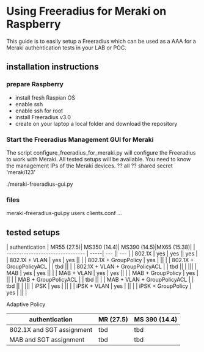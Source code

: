 # Using Freeradius for Meraki on Raspberry

This guide is to easily setup a Freeradius which can be used as a AAA for a Meraki authentication tests in your LAB or POC.

## installation instructions

### prepare Raspberry
- install fresh Raspian OS
- enable ssh
- enable ssh for root
- install Freeradius v3.0
- create on your laptop a local folder and download the repository 


### Start the Freeradius Management GUI for Meraki
The script configure_freeradius_for_meraki.py will configure the Freeradius to work with Meraki.
All tested setups will be available.
You need to know the management IPs of the Meraki devices. ??   all
?? shared secret 'meraki123'

./meraki-freeradius-gui.py

### files 
meraki-freeradius-gui.py
users
clients.conf
...


## tested setups


| authentication                    | MR55 (27.5)| MS350 (14.4)| MS390 (14.5)|MX65 (15.38)|
| --------------------------------  | -----| --- || --- |
| 802.1X                            | yes  | yes || yes |
| 802.1X + VLAN                     | yes  | yes || |
| 802.1X + GroupPolicy              | yes  | || |
| 802.1X + GroupPolicyACL           | | tbd || |
| 802.1X + VLAN + GroupPolicyACL    | | tbd || |
||| 
| MAB                               | yes | yes  || |
| MAB + VLAN                        | yes | yes  || |
| MAB + GroupPolicy                 | yes | || |
| MAB + GroupPolicyACL              | | tbd || |
| MAB + VLAN + GroupPolicyACL       | | tbd || |
|||
| iPSK                              | yes | || |
| iPSK + VLAN                       | yes | || |
| iPSK + GroupPolicy                | yes | || |


Adaptive Policy

| authentication                    | MR (27.5)| MS 390 (14.4)|
| --------------------------------  | -----| --- |
| 802.1X and SGT assignment         | tbd | tbd |
| MAB  and SGT assignment           | tbd | tbd |








